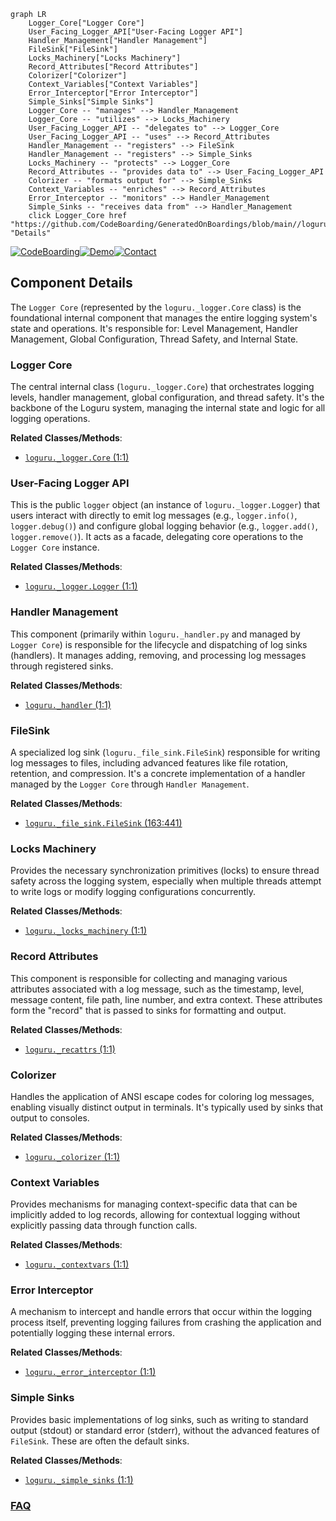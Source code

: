 ```mermaid
graph LR
    Logger_Core["Logger Core"]
    User_Facing_Logger_API["User-Facing Logger API"]
    Handler_Management["Handler Management"]
    FileSink["FileSink"]
    Locks_Machinery["Locks Machinery"]
    Record_Attributes["Record Attributes"]
    Colorizer["Colorizer"]
    Context_Variables["Context Variables"]
    Error_Interceptor["Error Interceptor"]
    Simple_Sinks["Simple Sinks"]
    Logger_Core -- "manages" --> Handler_Management
    Logger_Core -- "utilizes" --> Locks_Machinery
    User_Facing_Logger_API -- "delegates to" --> Logger_Core
    User_Facing_Logger_API -- "uses" --> Record_Attributes
    Handler_Management -- "registers" --> FileSink
    Handler_Management -- "registers" --> Simple_Sinks
    Locks_Machinery -- "protects" --> Logger_Core
    Record_Attributes -- "provides data to" --> User_Facing_Logger_API
    Colorizer -- "formats output for" --> Simple_Sinks
    Context_Variables -- "enriches" --> Record_Attributes
    Error_Interceptor -- "monitors" --> Handler_Management
    Simple_Sinks -- "receives data from" --> Handler_Management
    click Logger_Core href "https://github.com/CodeBoarding/GeneratedOnBoardings/blob/main//loguru/Logger_Core.md" "Details"
```
[![CodeBoarding](https://img.shields.io/badge/Generated%20by-CodeBoarding-9cf?style=flat-square)](https://github.com/CodeBoarding/GeneratedOnBoardings)[![Demo](https://img.shields.io/badge/Try%20our-Demo-blue?style=flat-square)](https://www.codeboarding.org/demo)[![Contact](https://img.shields.io/badge/Contact%20us%20-%20contact@codeboarding.org-lightgrey?style=flat-square)](mailto:contact@codeboarding.org)

## Component Details

The `Logger Core` (represented by the `loguru._logger.Core` class) is the foundational internal component that manages the entire logging system's state and operations. It's responsible for: Level Management, Handler Management, Global Configuration, Thread Safety, and Internal State.

### Logger Core
The central internal class (`loguru._logger.Core`) that orchestrates logging levels, handler management, global configuration, and thread safety. It's the backbone of the Loguru system, managing the internal state and logic for all logging operations.


**Related Classes/Methods**:

- <a href="https://github.com/Delgan/loguru/blob/master/loguru/_logger.py#L1-L1" target="_blank" rel="noopener noreferrer">`loguru._logger.Core` (1:1)</a>


### User-Facing Logger API
This is the public `logger` object (an instance of `loguru._logger.Logger`) that users interact with directly to emit log messages (e.g., `logger.info()`, `logger.debug()`) and configure global logging behavior (e.g., `logger.add()`, `logger.remove()`). It acts as a facade, delegating core operations to the `Logger Core` instance.


**Related Classes/Methods**:

- <a href="https://github.com/Delgan/loguru/blob/master/loguru/_logger.py#L1-L1" target="_blank" rel="noopener noreferrer">`loguru._logger.Logger` (1:1)</a>


### Handler Management
This component (primarily within `loguru._handler.py` and managed by `Logger Core`) is responsible for the lifecycle and dispatching of log sinks (handlers). It manages adding, removing, and processing log messages through registered sinks.


**Related Classes/Methods**:

- <a href="https://github.com/Delgan/loguru/blob/master/loguru/_handler.py#L1-L1" target="_blank" rel="noopener noreferrer">`loguru._handler` (1:1)</a>


### FileSink
A specialized log sink (`loguru._file_sink.FileSink`) responsible for writing log messages to files, including advanced features like file rotation, retention, and compression. It's a concrete implementation of a handler managed by the `Logger Core` through `Handler Management`.


**Related Classes/Methods**:

- <a href="https://github.com/Delgan/loguru/blob/master/loguru/_file_sink.py#L163-L441" target="_blank" rel="noopener noreferrer">`loguru._file_sink.FileSink` (163:441)</a>


### Locks Machinery
Provides the necessary synchronization primitives (locks) to ensure thread safety across the logging system, especially when multiple threads attempt to write logs or modify logging configurations concurrently.


**Related Classes/Methods**:

- <a href="https://github.com/Delgan/loguru/blob/master/loguru/_locks_machinery.py#L1-L1" target="_blank" rel="noopener noreferrer">`loguru._locks_machinery` (1:1)</a>


### Record Attributes
This component is responsible for collecting and managing various attributes associated with a log message, such as the timestamp, level, message content, file path, line number, and extra context. These attributes form the "record" that is passed to sinks for formatting and output.


**Related Classes/Methods**:

- <a href="https://github.com/Delgan/loguru/blob/master/loguru/_recattrs.py#L1-L1" target="_blank" rel="noopener noreferrer">`loguru._recattrs` (1:1)</a>


### Colorizer
Handles the application of ANSI escape codes for coloring log messages, enabling visually distinct output in terminals. It's typically used by sinks that output to consoles.


**Related Classes/Methods**:

- <a href="https://github.com/Delgan/loguru/blob/master/loguru/_colorizer.py#L1-L1" target="_blank" rel="noopener noreferrer">`loguru._colorizer` (1:1)</a>


### Context Variables
Provides mechanisms for managing context-specific data that can be implicitly added to log records, allowing for contextual logging without explicitly passing data through function calls.


**Related Classes/Methods**:

- <a href="https://github.com/Delgan/loguru/blob/master/loguru/_contextvars.py#L1-L1" target="_blank" rel="noopener noreferrer">`loguru._contextvars` (1:1)</a>


### Error Interceptor
A mechanism to intercept and handle errors that occur within the logging process itself, preventing logging failures from crashing the application and potentially logging these internal errors.


**Related Classes/Methods**:

- <a href="https://github.com/Delgan/loguru/blob/master/loguru/_error_interceptor.py#L1-L1" target="_blank" rel="noopener noreferrer">`loguru._error_interceptor` (1:1)</a>


### Simple Sinks
Provides basic implementations of log sinks, such as writing to standard output (stdout) or standard error (stderr), without the advanced features of `FileSink`. These are often the default sinks.


**Related Classes/Methods**:

- <a href="https://github.com/Delgan/loguru/blob/master/loguru/_simple_sinks.py#L1-L1" target="_blank" rel="noopener noreferrer">`loguru._simple_sinks` (1:1)</a>




### [FAQ](https://github.com/CodeBoarding/GeneratedOnBoardings/tree/main?tab=readme-ov-file#faq)